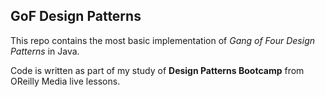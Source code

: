 ## GoF Design Patterns
This repo contains the most basic implementation of *Gang of Four Design Patterns* in Java.

Code is written as part of my study of **Design Patterns Bootcamp** from OReilly Media live lessons.